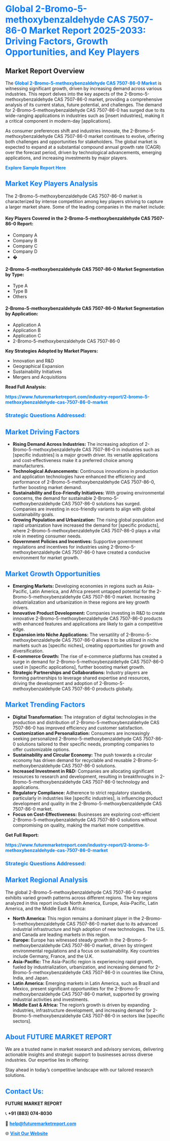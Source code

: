<h1 style="color: #007BFF;">Global 2-Bromo-5-methoxybenzaldehyde CAS 7507-86-0 Market Report 2025-2033: Driving Factors, Growth Opportunities, and Key Players</h1>

<section id="overview">
<h2>Market Report Overview</h2>
<p>The <a href="https://www.futuremarketreport.com/industry-report/2-bromo-5-methoxybenzaldehyde-cas-7507-86-0-market" style="color: #007BFF; text-decoration: none;"><strong>Global 2-Bromo-5-methoxybenzaldehyde CAS 7507-86-0 Market</strong></a> is witnessing significant growth, driven by increasing demand across various industries. This report delves into the key aspects of the 2-Bromo-5-methoxybenzaldehyde CAS 7507-86-0 market, providing a comprehensive analysis of its current status, future potential, and challenges. The demand for 2-Bromo-5-methoxybenzaldehyde CAS 7507-86-0 has surged due to its wide-ranging applications in industries such as [insert industries], making it a critical component in modern-day [applications].</p>
<p>As consumer preferences shift and industries innovate, the 2-Bromo-5-methoxybenzaldehyde CAS 7507-86-0 market continues to evolve, offering both challenges and opportunities for stakeholders. The global market is expected to expand at a substantial compound annual growth rate (CAGR) over the forecast period, driven by technological advancements, emerging applications, and increasing investments by major players.</p>
</section>

<section id="overview">
<p><a href="https://www.futuremarketreport.com/request-sample/reportId=112884" style="color: #007BFF; text-decoration: none;"><strong>Explore Sample Report Here</strong></a></p>
</section>

<section id="key-players">
<h2 style="color: #007BFF;">Market Key Players Analysis</h2>
<p>The 2-Bromo-5-methoxybenzaldehyde CAS 7507-86-0 market is characterized by intense competition among key players striving to capture a larger market share. Some of the leading companies in the market include:</p>
<h4>Key Players Covered in the 2-Bromo-5-methoxybenzaldehyde CAS 7507-86-0 Report:</h4>
<ul><li>Company A</li><li>Company B</li><li>Company C</li><li>Company D</li><li>�</li></ul>
<h4>2-Bromo-5-methoxybenzaldehyde CAS 7507-86-0 Market Segmentation by Type:</h4>
<ul><li>Type A</li><li>Type B</li><li>Others</li></ul>

<h4>2-Bromo-5-methoxybenzaldehyde CAS 7507-86-0 Market Segmentation by Application:</h4>
<ul><li>Application A</li><li>Application B</li><li>Application C</li><li>2-Bromo-5-methoxybenzaldehyde CAS 7507-86-0</li></ul>
<p><strong>Key Strategies Adopted by Market Players:</strong></p>
<ul>
<li>Innovation and R&D</li>
<li>Geographical Expansion</li>
<li>Sustainability Initiatives</li>
<li>Mergers and Acquisitions</li>
</ul>
</section>

<section>
<p><strong>Read Full Analysis: </strong></p><a href="https://www.futuremarketreport.com/industry-report/2-bromo-5-methoxybenzaldehyde-cas-7507-86-0-market" style="color: #007BFF; text-decoration: none;"><strong>https://www.futuremarketreport.com/industry-report/2-bromo-5-methoxybenzaldehyde-cas-7507-86-0-market</strong></a>
<h3 style="color: #007BFF;">Strategic Questions Addressed:</h3>
</section>

<section id="driving-factors">
<h2 style="color: #007BFF;">Market Driving Factors</h2>
<ul>
<li><strong>Rising Demand Across Industries:</strong> The increasing adoption of 2-Bromo-5-methoxybenzaldehyde CAS 7507-86-0 in industries such as [specific industries] is a major growth driver. Its versatile applications and cost-effectiveness make it a preferred choice among manufacturers.</li>
<li><strong>Technological Advancements:</strong> Continuous innovations in production and application technologies have enhanced the efficiency and performance of 2-Bromo-5-methoxybenzaldehyde CAS 7507-86-0, further boosting market demand.</li>
<li><strong>Sustainability and Eco-Friendly Initiatives:</strong> With growing environmental concerns, the demand for sustainable 2-Bromo-5-methoxybenzaldehyde CAS 7507-86-0 solutions has surged. Companies are investing in eco-friendly variants to align with global sustainability goals.</li>
<li><strong>Growing Population and Urbanization:</strong> The rising global population and rapid urbanization have increased the demand for [specific products], where 2-Bromo-5-methoxybenzaldehyde CAS 7507-86-0 plays a vital role in meeting consumer needs.</li>
<li><strong>Government Policies and Incentives:</strong> Supportive government regulations and incentives for industries using 2-Bromo-5-methoxybenzaldehyde CAS 7507-86-0 have created a conducive environment for market growth.</li>
</ul>
</section>

<section id="growth-opportunities">
<h2 style="color: #007BFF;">Market Growth Opportunities</h2>
<ul>
<li><strong>Emerging Markets:</strong> Developing economies in regions such as Asia-Pacific, Latin America, and Africa present untapped potential for the 2-Bromo-5-methoxybenzaldehyde CAS 7507-86-0 market. Increasing industrialization and urbanization in these regions are key growth drivers.</li>
<li><strong>Innovative Product Development:</strong> Companies investing in R&D to create innovative 2-Bromo-5-methoxybenzaldehyde CAS 7507-86-0 products with enhanced features and applications are likely to gain a competitive edge.</li>
<li><strong>Expansion into Niche Applications:</strong> The versatility of 2-Bromo-5-methoxybenzaldehyde CAS 7507-86-0 allows it to be utilized in niche markets such as [specific niches], creating opportunities for growth and diversification.</li>
<li><strong>E-commerce Growth:</strong> The rise of e-commerce platforms has created a surge in demand for 2-Bromo-5-methoxybenzaldehyde CAS 7507-86-0 used in [specific applications], further boosting market growth.</li>
<li><strong>Strategic Partnerships and Collaborations:</strong> Industry players are forming partnerships to leverage shared expertise and resources, driving the development and adoption of 2-Bromo-5-methoxybenzaldehyde CAS 7507-86-0 products globally.</li>
</ul>
</section>

<section id="trending-factors">
<h2 style="color: #007BFF;">Market Trending Factors</h2>
<ul>
<li><strong>Digital Transformation:</strong> The integration of digital technologies in the production and distribution of 2-Bromo-5-methoxybenzaldehyde CAS 7507-86-0 has improved efficiency and customer satisfaction.</li>
<li><strong>Customization and Personalization:</strong> Consumers are increasingly seeking personalized 2-Bromo-5-methoxybenzaldehyde CAS 7507-86-0 solutions tailored to their specific needs, prompting companies to offer customizable options.</li>
<li><strong>Sustainability and Circular Economy:</strong> The push towards a circular economy has driven demand for recyclable and reusable 2-Bromo-5-methoxybenzaldehyde CAS 7507-86-0 solutions.</li>
<li><strong>Increased Investment in R&D:</strong> Companies are allocating significant resources to research and development, resulting in breakthroughs in 2-Bromo-5-methoxybenzaldehyde CAS 7507-86-0 technology and applications.</li>
<li><strong>Regulatory Compliance:</strong> Adherence to strict regulatory standards, particularly in industries like [specific industries], is influencing product development and quality in the 2-Bromo-5-methoxybenzaldehyde CAS 7507-86-0 market.</li>
<li><strong>Focus on Cost-Effectiveness:</strong> Businesses are exploring cost-efficient 2-Bromo-5-methoxybenzaldehyde CAS 7507-86-0 solutions without compromising on quality, making the market more competitive.</li>
</ul>
</section>

<section>
<p><strong>Get Full Report: </strong></p><a href="https://www.futuremarketreport.com/industry-report/2-bromo-5-methoxybenzaldehyde-cas-7507-86-0-market" style="color: #007BFF; text-decoration: none;"><strong>https://www.futuremarketreport.com/industry-report/2-bromo-5-methoxybenzaldehyde-cas-7507-86-0-market</strong></a>
<h3 style="color: #007BFF;">Strategic Questions Addressed:</h3>
</section>


<section id="regional-analysis">
<h2 style="color: #007BFF;">Market Regional Analysis</h2>
<p>The global 2-Bromo-5-methoxybenzaldehyde CAS 7507-86-0 market exhibits varied growth patterns across different regions. The key regions analyzed in this report include North America, Europe, Asia-Pacific, Latin America, and the Middle East & Africa:</p>
<ul>
<li><strong>North America:</strong> This region remains a dominant player in the 2-Bromo-5-methoxybenzaldehyde CAS 7507-86-0 market due to its advanced industrial infrastructure and high adoption of new technologies. The U.S. and Canada are leading markets in this region.</li>
<li><strong>Europe:</strong> Europe has witnessed steady growth in the 2-Bromo-5-methoxybenzaldehyde CAS 7507-86-0 market, driven by stringent environmental regulations and a focus on sustainability. Key countries include Germany, France, and the U.K.</li>
<li><strong>Asia-Pacific:</strong> The Asia-Pacific region is experiencing rapid growth, fueled by industrialization, urbanization, and increasing demand for 2-Bromo-5-methoxybenzaldehyde CAS 7507-86-0 in countries like China, India, and Japan.</li>
<li><strong>Latin America:</strong> Emerging markets in Latin America, such as Brazil and Mexico, present significant opportunities for the 2-Bromo-5-methoxybenzaldehyde CAS 7507-86-0 market, supported by growing industrial activities and investments.</li>
<li><strong>Middle East & Africa:</strong> The region’s growth is driven by expanding industries, infrastructure development, and increasing demand for 2-Bromo-5-methoxybenzaldehyde CAS 7507-86-0 in sectors like [specific sectors].</li>
</ul>
</section>

<footer>
<h2 style="color: #007BFF;">About FUTURE MARKET REPORT</h2>
<p>We are a trusted name in market research and advisory services, delivering actionable insights and strategic support to businesses across diverse industries. Our expertise lies in offering:</p>

<p>Stay ahead in today’s competitive landscape with our tailored research solutions.</p>

<h2 style="color: #007BFF;">Contact Us:</h2>
<p><strong>FUTURE MARKET REPORT</strong></p>
<p>📞 <strong>+91 (883) 074-8030</strong></p>
<p>📧 <strong><a href="mailto:help@futuremarketreport.com" style="color: #007BFF;">help@futuremarketreport.com</a></strong></p>
<p>🌐 <strong><a href="https://www.futuremarketreport.com/" style="color: #007BFF;">Visit Our Website</a></strong></p>
</footer>